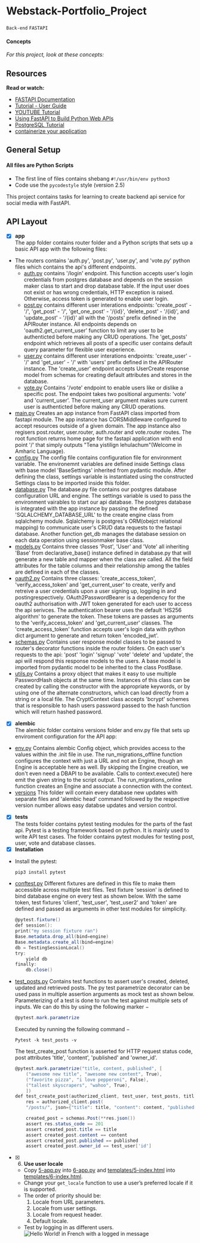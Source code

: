 # Webstack-Portfolio_Project

`Back-end` `FASTAPI`

#### Concepts

_For this project, look at these concepts:_

## Resources

**Read or watch:**

* [FASTAPI Documentation](https://fastapi.tiangolo.com)
* [Tutorial - User Guide](https://fastapi.tiangolo.com/tutorial/)
* [YOUTUBE Tutorial](https://www.youtube.com/watch?v=0sOvCWFmrtA&ab_channel=freeCodeCamp.org)
* [Using FastAPI to Build Python Web APIs](https://realpython.com/fastapi-python-web-apis/)
* [PostgreSQL Tutorial](https://www.postgresqltutorial.com/)
* [containerize your application](https://docs.docker.com/get-started/)

## General Setup

#### All files are Python Scripts

* The first line of files contains shebang `#!/usr/bin/env python3`
* Code use the `pycodestyle` style (version 2.5)

This project contains tasks for learning to create backend api service for social media with FastAPI.

## API Layout

+ [x]  **app**<br/> The app folder contains router folder and a Python scripts that sets up a basic API app with the following files:
  + The routers contains 'auth.py', 'post.py', 'user.py', and 'vote.py' python files which contains the api's different endpoints.
    + [auth.py](https://github.com/twinnerhenock/Webstack-Portfolio_Project/blob/main/app/routers/auth.py) contains '/login' endpoint. This function accepts user's login credentials from postgres database and depends on the	session maker class to start and drop database table. If the input user does not exist or has wrong credentials, HTTP exception is raised. Otherwise, access token is generated to enable user login.
    + [post.py](https://github.com/twinnerhenock/Webstack-Portfolio_Project/blob/main/app/routers/post.py) contains different user interations endpoints: 'create_post' - '/', 'get_post' - '/', 'get_one_post' - '/{id}', 'delete_post' - '/{id}', and 'update_post' - '/{id}' all with the '/posts' prefix defined in the APIRouter instance. All endpoints depends on 'oauth2.get_current_user' function to limit any user to be authenticted before making any CRUD operations. The 'get_posts' endpoint which retrieves all posts of a specific user contains default query parameter for flexible user experience.   
    + [user.py](https://github.com/twinnerhenock/Webstack-Portfolio_Project/blob/main/app/routers/user.py) contains different user interations endpoints: 'create_user' - '/' and 'get_user' - '/' with 'users' prefix defined in the APIRouter instance. The 'create_user' endpoint accepts UserCreate response model from schemas for creating default attributes and stores in the database. 
    + [vote.py](https://github.com/twinnerhenock/Webstack-Portfolio_Project/blob/main/app/routers/vote.py) Contains '/vote' endpoint to enable users like or dislike a specific post. The endpoint takes two positional arguments: 'vote' and 'current_user'. The current_user argument makes sure current user is  authenticted before making any CRUD operations. 
  + [main.py](https://github.com/twinnerhenock/Webstack-Portfolio_Project/blob/main/app/main.py) Creates an app instance from FastAPI class imported from fastapi module. The app instance has CORSMiddleware configured to accept resources outside of a given domain. The app instance also regisers post.router, user.router, auth.router and vote.router routes. The root function returns home page for the fastapi application with end point '/' that simply outputs "Tena yistilign lehulachum"(Welcome in Amharic Language).
  + [config.py](https://github.com/twinnerhenock/Webstack-Portfolio_Project/blob/main/app/config.py) The config file contains configuration file for environment variable. The environemnt variables are defined inside Settings class with base model 'BaseSettings' inherited from pydantic module. After defining the class, settings variable is instantiated using the constructed Settings class to be imported inside this folder.
  + [database.py](https://github.com/twinnerhenock/Webstack-Portfolio_Project/blob/main/app/database.py) The database.py file contains our postgres database configuration URL and engine. The settings variable is used to pass the environment vairables to start our api database. The postgres database is integrated with the app instance by passing the defined 'SQLALCHEMY_DATABASE_URL' to the create engine class from sqlalchemy module. Sqlalchemy is postgres's ORM(obejct relational mapping) to communicate user's CRUD data requests to the fastapi database. Another function get_db manages the database session on each data operation using sessionmaker base class.
  + [models.py](https://github.com/twinnerhenock/Webstack-Portfolio_Project/blob/main/app/models.py) Contains three classes 'Post', 'User' and 'Vote' all inheriting 'Base' from declarative_base() instance defined in database.py that will generate a new table and mapper when the class are called. All the field attributes for the table columns and their relationship among the tables are defined in each of the classes.
  + [oauth2.py](https://github.com/twinnerhenock/Webstack-Portfolio_Project/blob/main/app/oauth2.py) Contains three classes: 'create_access_token', 'verify_access_token' and 'get_current_user' to create, verify and retreive a user credentials upon a user signing up, loggiing in and postingrespectively. OAuth2PasswordBearer is a dependency for the oauth2 authorisation with JWT token generated for each user to access the api serivces. The authentication bearer uses the default 'HS256 algorithm' to generate the token. These tokens are passes as arguments to the 'verify_access_token' and 'get_current_user' classes. The 'create_access_token' function accepts user's login data with python dict argument to generate and return token 'encoded_jwt'.
  + [schemas.py](https://github.com/twinnerhenock/Webstack-Portfolio_Project/blob/main/app/schemas.py) Contains user response model classes to be passed to router's decorator functions inside the router folders. On each user's requests to the api: 'post' 'login' 'signup' 'vote' 'delete' and 'update', the api will respond this response models to the users. A base model is imported from pydantic model to be inherited to the class PostBase. 
  + [utils.py](https://github.com/twinnerhenock/Webstack-Portfolio_Project/blob/main/app/utils.py) Contains a proxy object that makes it easy to use multiple PasswordHash objects at the same time. Instances of this class can be created by calling the constructor with the appropriate keywords, or by using one of the alternate constructors, which can load directly from a string or a local file. The CryptContext class accepts 'bcrypt' schemes that is responsible to hash users password passed to the hash function which will return hashed password.
       
+ [x]  **alembic**<br/> The alembic folder contains versions folder and env.py file that sets up enviroment configuration for the API app:
  + [env.py](https://github.com/twinnerhenock/Webstack-Portfolio_Project/blob/main/alembic/env.py) Contains alembic Config object, which provides
access to the values within the .init file in use. The run_migrations_offline function configures the context with just a URL and not an Engine, though an Engine is acceptable here as well. By skipping the Engine creation, we don't even need a DBAPI to be available. Calls to context.execute() here emit the given string to the script output. The run_migrations_online function creates an Engine and associate a connection with the context.
  + [versions](https://github.com/twinnerhenock/Webstack-Portfolio_Project/tree/main/alembic/versions) This folder will contain every database new updates with separate files and 'alembic head' command followed by the respective version number allows easy databse updates and version control. 
   
+ [x]  **tests**<br/> The tests folder contains pytest testing modules for the parts of the fast api. Pytest is a testing framework based on python. It is mainly used to write API test cases. The folder contains pytest modules for testing post, user, vote and database classes.
  + [x] **Installation**<br/>
  + Install the pytest:
    ```powershell
    pip3 install pytest
    ```
  + [conftest.py](https://github.com/twinnerhenock/Webstack-Portfolio_Project/blob/main/tests/conftest.py) Different fixtures are defined in this file to make them accessible across multiple test files. Test fixture 'session' is defined to bind database engine on every test as shown below. With the same token, test fixtures 'client', 'test_user', 'test_user2' and 'token' are defined and passed as arguments in other test modules for simplicity.
    ```powershell
    @pytest.fixture()
    def session():
    print("my session fixture ran")
    Base.metadata.drop_all(bind=engine)
    Base.metadata.create_all(bind=engine)
    db = TestingSessionLocal()
    try:
        yield db
    finally:
        db.close()
    ```
    
   + [test_posts.py](https://github.com/twinnerhenock/Webstack-Portfolio_Project/blob/main/tests/test_posts.py) Contains test functions to assert user's created, deleted, updated and retrieved posts. The py test parametrize decorator can be used pass in multiple assertion arguments as mock test as shown below. Parameterizing of a test is done to run the test against multiple sets of inputs. We can do this by using the following marker −
     ```powershell
     @pytest.mark.parametrize
     ```
     Executed by running the following command −
     ```
     Pytest -k test_posts -v
     ```
     The test_create_post function is asserted for HTTP request status code, post attributes 'title', 'content', 'published' and 'owner_id'.

     ```powershell
     @pytest.mark.parametrize("title, content, published", [
         ("awesome new title", "awesome new content", True),
         ("favorite pizza", "i love pepperoni", False),
         ("tallest skyscrapers", "wahoo", True),
         ])
     def test_create_post(authorized_client, test_user, test_posts, title, content, published):
         res = authorized_client.post(
         "/posts/", json={"title": title, "content": content, "published": published})

         created_post = schemas.Post(**res.json())
         assert res.status_code == 201
         assert created_post.title == title
         assert created_post.content == content
         assert created_post.published == published
         assert created_post.owner_id == test_user['id']
     ```
  

+ [x] 6. **Use user locale**
  + Copy [5-app.py](5-app.py) into [6-app.py](6-app.py) and [templates/5-index.html](templates/5-index.html) into [templates/6-index.html](templates/6-index.html).
  + Change your `get_locale` function to use a user’s preferred locale if it is supported.
  + The order of priority should be:
    1. Locale from URL parameters.
    2. Locale from user settings.
    3. Locale from request header.
    4. Default locale.
  + Test by logging in as different users.<br/>
    ![Hello World! in French with a logged in message](assets/task_6_1.png)
